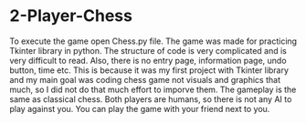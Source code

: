 # 2-Player-Chess

To execute the game open Chess.py file.
The game was made for practicing Tkinter library in python. The structure of code is very complicated and is very difficult to read. Also, there is no entry page, information page, undo button, time etc. This is because it was my first project with Tkinter library and my main goal was coding chess game not visuals and graphics that much, so I did not do that much effort to imporve them.
The gameplay is the same as classical chess. Both players are humans, so there is not any AI to play against you. You can play the game with your friend next to you.
